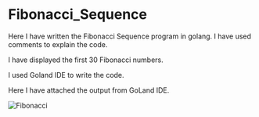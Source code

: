 # Fibonacci_Sequence

Here I have written the Fibonacci Sequence program in golang. I have used comments to explain the code.

I have displayed the first 30 Fibonacci numbers.

I used Goland IDE to write the code.

Here I have attached the output from GoLand IDE.

![Fibonacci](https://user-images.githubusercontent.com/16424882/94463784-1afc0680-0183-11eb-8c1a-befedc57840e.JPG)
